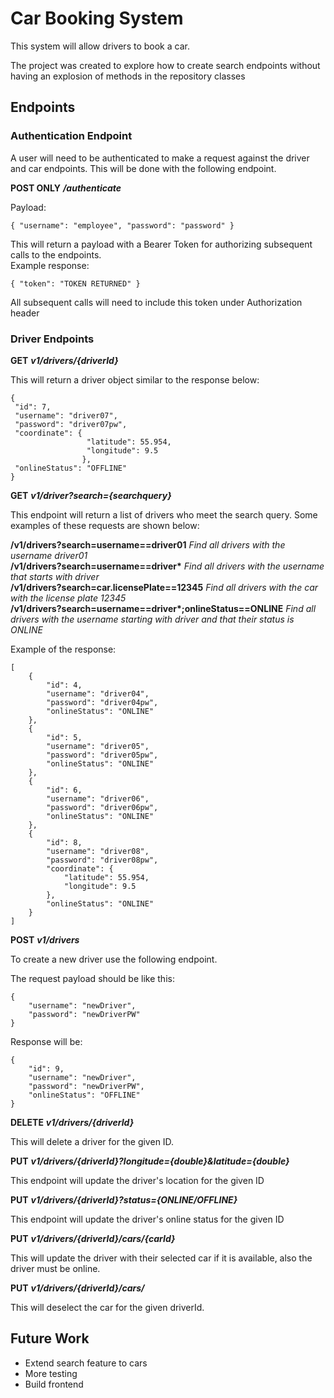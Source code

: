 # Car Booking System

This system will allow drivers to book a car.

The project was created to explore how to create search endpoints without having an explosion of methods in the repository classes 

## Endpoints

### Authentication Endpoint
A user will need to be authenticated to make a request against the driver and car endpoints.
This will be done with the following endpoint.

**POST ONLY** **_/authenticate_**<br/> 

Payload: 

`{ "username": "employee", "password": "password" }`

This will return a payload with a Bearer Token for authorizing subsequent calls to the endpoints.<br/>
Example response:

`{
     "token": "TOKEN RETURNED"
 }`
 
 All subsequent calls will need to include this token under Authorization header
 
### Driver Endpoints
**GET** **_v1/drivers/{driverId}_**<br/>
 
 This will return a driver object similar to the response below:
 
 ```
 {
  "id": 7,
  "username": "driver07",
  "password": "driver07pw",
  "coordinate": {
                  "latitude": 55.954,
                  "longitude": 9.5
                 },
  "onlineStatus": "OFFLINE"
 }
```
**GET** **_v1/driver?search={searchquery}_**<br/>

This endpoint will return a list of drivers who meet the search query. Some examples of these requests are shown below:<br/>

**/v1/drivers?search=username==driver01** _Find all drivers with the username driver01_<br/>
**/v1/drivers?search=username==driver&ast;** _Find all drivers with the username that starts with driver_<br/>
**/v1/drivers?search=car.licensePlate==12345** _Find all drivers with the car with the license plate 12345_<br/>
**/v1/drivers?search=username==driver\*;onlineStatus==ONLINE** _Find all drivers with the username starting with driver and that their status is ONLINE_<br/>

Example of the response:<br/>
```
[
    {
        "id": 4,
        "username": "driver04",
        "password": "driver04pw",
        "onlineStatus": "ONLINE"
    },
    {
        "id": 5,
        "username": "driver05",
        "password": "driver05pw",
        "onlineStatus": "ONLINE"
    },
    {
        "id": 6,
        "username": "driver06",
        "password": "driver06pw",
        "onlineStatus": "ONLINE"
    },
    {
        "id": 8,
        "username": "driver08",
        "password": "driver08pw",
        "coordinate": {
            "latitude": 55.954,
            "longitude": 9.5
        },
        "onlineStatus": "ONLINE"
    }
]
```
 
**POST** **_v1/drivers_**<br/>

To create a new driver use the following endpoint.

The request payload should be like this:<br/>

```
{
	"username": "newDriver",
	"password": "newDriverPW"
}
```

Response will be:<br/>

```
{
    "id": 9,
    "username": "newDriver",
    "password": "newDriverPW",
    "onlineStatus": "OFFLINE"
}
```

**DELETE** **_v1/drivers/{driverId}_**<br/>

This will delete a driver for the given ID.

**PUT** **_v1/drivers/{driverId}?longitude={double}&latitude={double}_**<br/>

This endpoint will update the driver's location for the given ID<br/>

**PUT** **_v1/drivers/{driverId}?status={ONLINE/OFFLINE}_**<br/>

This endpoint will update the driver's online status for the given ID<br/>

**PUT** **_v1/drivers/{driverId}/cars/{carId}_**<br/>

This will update the driver with their selected car if it is available, also the driver must be online.

**PUT** **_v1/drivers/{driverId}/cars/_**<br/>

This will deselect the car for the given driverId.

## Future Work
* Extend search feature to cars
* More testing
* Build frontend